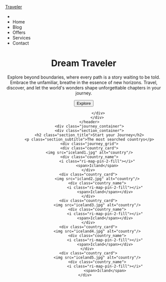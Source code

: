 <!doctype html>
<html lang="en">
        <head>
                <meta charset="UTF-8">
                <title>Dream Traveler</title>
                <link rel="stylesheet" href="travel.css">
                <meta http-equiv="X-UA-Compatible" content="IE=edge">
                <meta name="viewport" content="width=device-width, initial-scale=1.0">
                <link href="https://cdn."jsdeliver.net/npm/remixicon@3.0.0/fonts/remixicon.css" rel="stylesheet">
        </head>
        <body>
                <nav>
                        <div class="nav_logo"><a href="#">Traveler</a></div>
                        <ul class="nav_links">
                                <li></li>
                                <li class="link">Home</li>
                                <li class="link">Blog</li>
                                <li class="link">Offers</li>
                                <li class="links">Services</li>
                                <li class="links">Contact</li>
                        </ul>
                  </nav>
        <header>
                  <div class="section_containrer">
                  <div class="header_container">
                     <h1>Dream Traveler</h1>
                     <p>
                        Explore beyond boundaries, where every path is a story waiting to be told. 
                        Embrace the unfamiliar, breathe in the essence of new horizons. Travel, discover, and let the world's wonders shape unforgettable chapters in your journey.
                     </p>
                     <button>Explore</button>

                 </div>
                </div>
         </header>
         <div class="journey_container">
         <div class="section_container">
         <h2 class="section_title">Start your Journey</h2>
         <p class="section_subtitle">The most searched countrys</p>
         <div class="journey_grid">
         <div class="country_card">
         <img src="iceland1.jpg" alt="country"/>
         <div class="country_name">
                <i class="ri-map-pin-2-fill"></i>"
                <span>Icland</span>
        </div>
        <div class="country_card">
                <img src="icland2.jpg" alt="country"/>
                <div class="country_name">
                       <i class="ri-map-pin-2-fill"></i>"
                       <span>Icland</span></div>
        </div>
        <div class="country_card">
                <img src="iceland3.jpg" alt="country"/>
                <div class="country_name">
                       <i class="ri-map-pin-2-fill"></i>"
                       <span>Icland</span></div>
        </div>
        <div class="country_card">
                <img src="iceland4.jpg" alt="country"/>
                <div class="country_name">
                       <i class="ri-map-pin-2-fill"></i>"
                       <span>Icland</span></div>
        </div> 
        <div class="country_card">
                <img src="iceland5.jpg" alt="country"/>
                <div class="country_name">
                       <i class="ri-map-pin-2-fill"></i>"
                       <span>Icland</span>
        </div>   
             
 </body>
</html>
